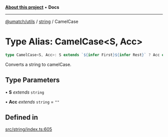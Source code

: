 [**About this project**](../../README.md) • **Docs**

***

[@umatch/utils](../../api.md) / [string](../README.md) / CamelCase

# Type Alias: CamelCase\<S, Acc\>

```ts
type CamelCase<S, Acc>: S extends `${infer First}${infer Rest}` ? Acc extends "" ? CamelCase<Rest, Lowercase<First>> : First extends "_" | " " | "-" ? CamelCase<Capitalize<Rest>, Acc> : CamelCase<Rest, `${Acc}${First}`> : Acc;
```

Converts a string to camelCase.

## Type Parameters

• **S** *extends* `string`

• **Acc** *extends* `string` = `""`

## Defined in

[src/string/index.ts:605](https://github.com/umatch-oficial/utils/blob/main/src/string/index.ts#L605)
